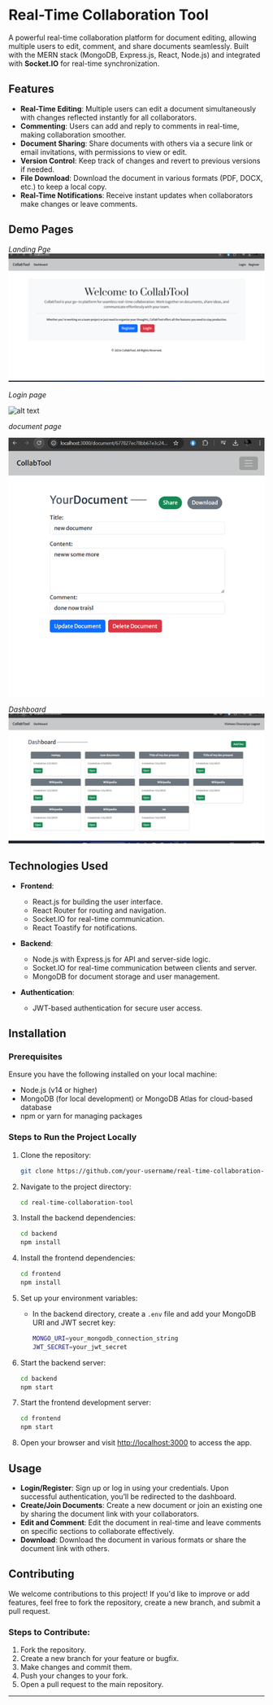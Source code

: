 # Real-Time Collaboration Tool

A powerful real-time collaboration platform for document editing, allowing multiple users to edit, comment, and share documents seamlessly. Built with the MERN stack (MongoDB, Express.js, React, Node.js) and integrated with **Socket.IO** for real-time synchronization.

## Features

- **Real-Time Editing**: Multiple users can edit a document simultaneously with changes reflected instantly for all collaborators.
- **Commenting**: Users can add and reply to comments in real-time, making collaboration smoother.
- **Document Sharing**: Share documents with others via a secure link or email invitations, with permissions to view or edit.
- **Version Control**: Keep track of changes and revert to previous versions if needed.
- **File Download**: Download the document in various formats (PDF, DOCX, etc.) to keep a local copy.
- **Real-Time Notifications**: Receive instant updates when collaborators make changes or leave comments.

## Demo Pages

*Landing Pge*
![alt text](image.png)

*Login page*

![alt text]([image-1.png](https://github.com/vishwas2628/Real-TimeCollaboration/blob/master/image-2.png))

*document page*

![alt text](image-2.png)

*Dashboard*
![alt text](image-3.png)


## Technologies Used

- **Frontend**: 
  - React.js for building the user interface.
  - React Router for routing and navigation.
  - Socket.IO for real-time communication.
  - React Toastify for notifications.
  
- **Backend**:
  - Node.js with Express.js for API and server-side logic.
  - Socket.IO for real-time communication between clients and server.
  - MongoDB for document storage and user management.
  
- **Authentication**:
  - JWT-based authentication for secure user access.

## Installation

### Prerequisites

Ensure you have the following installed on your local machine:

- Node.js (v14 or higher)
- MongoDB (for local development) or MongoDB Atlas for cloud-based database
- npm or yarn for managing packages

### Steps to Run the Project Locally

1. Clone the repository:
   ```bash
   git clone https://github.com/your-username/real-time-collaboration-tool.git
   ```

2. Navigate to the project directory:
   ```bash
   cd real-time-collaboration-tool
   ```

3. Install the backend dependencies:
   ```bash
   cd backend
   npm install
   ```

4. Install the frontend dependencies:
   ```bash
   cd frontend
   npm install
   ```

5. Set up your environment variables:
   - In the backend directory, create a `.env` file and add your MongoDB URI and JWT secret key:
     ```bash
     MONGO_URI=your_mongodb_connection_string
     JWT_SECRET=your_jwt_secret
     ```

6. Start the backend server:
   ```bash
   cd backend
   npm start
   ```

7. Start the frontend development server:
   ```bash
   cd frontend
   npm start
   ```

8. Open your browser and visit [http://localhost:3000](http://localhost:3000) to access the app.

## Usage

- **Login/Register**: Sign up or log in using your credentials. Upon successful authentication, you’ll be redirected to the dashboard.
- **Create/Join Documents**: Create a new document or join an existing one by sharing the document link with your collaborators.
- **Edit and Comment**: Edit the document in real-time and leave comments on specific sections to collaborate effectively.
- **Download**: Download the document in various formats or share the document link with others.

## Contributing

We welcome contributions to this project! If you'd like to improve or add features, feel free to fork the repository, create a new branch, and submit a pull request.

### Steps to Contribute:
1. Fork the repository.
2. Create a new branch for your feature or bugfix.
3. Make changes and commit them.
4. Push your changes to your fork.
5. Open a pull request to the main repository.


---
